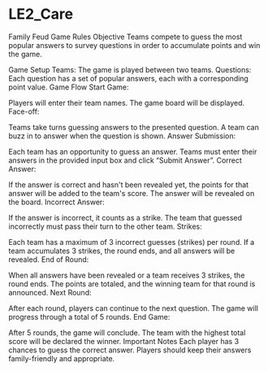 # LE2_Care

Family Feud Game Rules
Objective
Teams compete to guess the most popular answers to survey questions in order to accumulate points and win the game.

Game Setup
Teams: The game is played between two teams.
Questions: Each question has a set of popular answers, each with a corresponding point value.
Game Flow
Start Game:

Players will enter their team names.
The game board will be displayed.
Face-off:

Teams take turns guessing answers to the presented question.
A team can buzz in to answer when the question is shown.
Answer Submission:

Each team has an opportunity to guess an answer.
Teams must enter their answers in the provided input box and click “Submit Answer”.
Correct Answer:

If the answer is correct and hasn't been revealed yet, the points for that answer will be added to the team's score.
The answer will be revealed on the board.
Incorrect Answer:

If the answer is incorrect, it counts as a strike.
The team that guessed incorrectly must pass their turn to the other team.
Strikes:

Each team has a maximum of 3 incorrect guesses (strikes) per round.
If a team accumulates 3 strikes, the round ends, and all answers will be revealed.
End of Round:

When all answers have been revealed or a team receives 3 strikes, the round ends.
The points are totaled, and the winning team for that round is announced.
Next Round:

After each round, players can continue to the next question.
The game will progress through a total of 5 rounds.
End Game:

After 5 rounds, the game will conclude.
The team with the highest total score will be declared the winner.
Important Notes
Each player has 3 chances to guess the correct answer.
Players should keep their answers family-friendly and appropriate.
